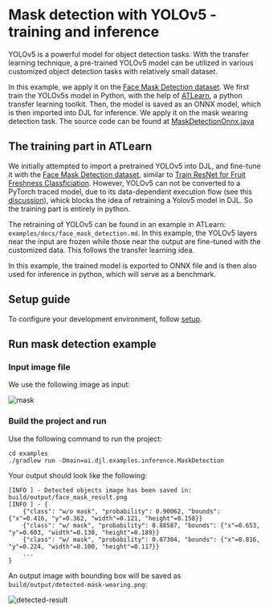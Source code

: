 # Mask detection with YOLOv5 - training and inference

YOLOv5 is a powerful model for object detection tasks. With the transfer learning technique, a pre-trained YOLOv5 model can be utilized in various customized object detection tasks with relatively small dataset. 

In this example, we apply it on the [Face Mask Detection dataset](https://www.kaggle.com/datasets/andrewmvd/face-mask-detection?select=images). We first train the YOLOv5s model in Python, with the help of [ATLearn](), a python transfer learning toolkit.
Then, the model is saved as an ONNX model, which is then imported into DJL for inference. We apply it on the mask wearing detection task. The source code can be found at [MaskDetectionOnnx.java](https://github.com/deepjavalibrary/djl/blob/master/examples/src/main/java/ai/djl/examples/inference/MaskDetectionOnnx.java)

## The training part in ATLearn

We initially attempted to import a pretrained YOLOv5 into DJL, and fine-tune it with the [Face Mask Detection dataset](https://www.kaggle.com/datasets/andrewmvd/face-mask-detection?select=images), similar to [Train ResNet for Fruit Freshness Classficiation](./train_transfer_fresh_fruit.md). However, YOLOv5 can not be converted to a PyTorch traced model, due to its data-dependent execution flow (see this [discussion](https://discuss.pytorch.org/t/yolov5-convert-to-torchscript/150180)), whick blocks the idea of retraining a Yolov5 model in DJL. So the training part is entirely in python.

The retraining of YOLOv5 can be found in an example in ATLearn: `examples/docs/face_mask_detection.md`. In this example, the YOLOv5 layers near the input are frozen while those near the output are fine-tuned with the customized data. This follows the transfer learning idea.

In this example, the trained model is exported to ONNX file and is then also used for inference in python, which will serve as a benchmark.

## Setup guide

To configure your development environment, follow [setup](../../docs/development/setup.md).

## Run mask detection example

### Input image file
We use the following image as input:

![mask](https://resources.djl.ai/images/face_mask_detection/face_mask.png)

### Build the project and run
Use the following command to run the project:

```
cd examples
./gradlew run -Dmain=ai.djl.examples.inference.MaskDetection
```

Your output should look like the following:

```text
[INFO ] - Detected objects image has been saved in: build/output/face_mask_result.png
[INFO ] - {
	{"class": "w/o mask", "probability": 0.90062, "bounds": {"x"=0.416, "y"=0.362, "width"=0.121, "height"=0.158}}
	{"class": "w/ mask", "probability": 0.88587, "bounds": {"x"=0.653, "y"=0.603, "width"=0.130, "height"=0.189}}
	{"class": "w/ mask", "probability": 0.87304, "bounds": {"x"=0.816, "y"=0.224, "width"=0.100, "height"=0.117}}
	...
}
```

An output image with bounding box will be saved as `build/output/detected-mask-wearing.png`:

![detected-result](https://resources.djl.ai/images/face_mask_detection/face_mask_result.png)
